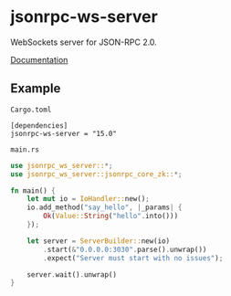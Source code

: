 # jsonrpc-ws-server

WebSockets server for JSON-RPC 2.0.

[Documentation](http://paritytech.github.io/jsonrpc/jsonrpc_ws_server/index.html)

## Example

`Cargo.toml`

```
[dependencies]
jsonrpc-ws-server = "15.0"
```

`main.rs`

```rust
use jsonrpc_ws_server::*;
use jsonrpc_ws_server::jsonrpc_core_zk::*;

fn main() {
	let mut io = IoHandler::new();
	io.add_method("say_hello", |_params| {
		Ok(Value::String("hello".into()))
	});

	let server = ServerBuilder::new(io)
		.start(&"0.0.0.0:3030".parse().unwrap())
		.expect("Server must start with no issues");

	server.wait().unwrap()
}
```
